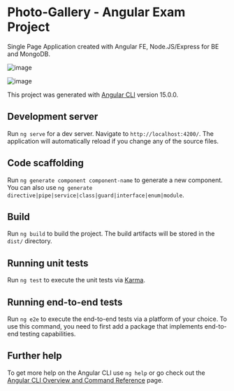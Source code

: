 # Photo-Gallery - Angular Exam Project

Single Page Application created with Angular FE, Node.JS/Express for BE and MongoDB.  

![image](https://user-images.githubusercontent.com/99253584/208249446-bf391562-7841-4453-a63d-355b4ff86de2.png)


![image](https://user-images.githubusercontent.com/99253584/208249493-c4c8b110-f196-4f12-8cb3-7fa7c0e7f56f.png)

This project was generated with [Angular CLI](https://github.com/angular/angular-cli) version 15.0.0.

## Development server

Run `ng serve` for a dev server. Navigate to `http://localhost:4200/`. The application will automatically reload if you change any of the source files.

## Code scaffolding

Run `ng generate component component-name` to generate a new component. You can also use `ng generate directive|pipe|service|class|guard|interface|enum|module`.

## Build

Run `ng build` to build the project. The build artifacts will be stored in the `dist/` directory.

## Running unit tests

Run `ng test` to execute the unit tests via [Karma](https://karma-runner.github.io).

## Running end-to-end tests

Run `ng e2e` to execute the end-to-end tests via a platform of your choice. To use this command, you need to first add a package that implements end-to-end testing capabilities.

## Further help

To get more help on the Angular CLI use `ng help` or go check out the [Angular CLI Overview and Command Reference](https://angular.io/cli) page.
